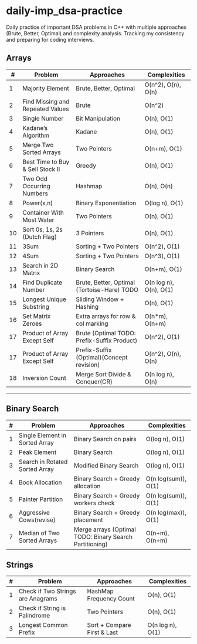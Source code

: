 # daily-imp_dsa-practice
Daily practice of important DSA problems in C++ with multiple approaches (Brute, Better, Optimal) and complexity analysis. Tracking my consistency and preparing for coding interviews.

## Arrays
| # | Problem | Approaches | Complexities |
|---|----------|------------|---------------|
| 1 | Majority Element | Brute, Better, Optimal | O(n^2), O(n), O(n) |
| 2 | Find Missing and Repeated Values | Brute | O(n^2) |
| 3 | Single Number | Bit Manipulation | O(n), O(1) |
| 4 | Kadane’s Algorithm | Kadane | O(n), O(1) |
| 5 | Merge Two Sorted Arrays | Two Pointers | O(n+m), O(1) |
| 6 | Best Time to Buy & Sell Stock II | Greedy | O(n), O(1) |
| 7 | Two Odd Occurring Numbers | Hashmap | O(n), O(n) |
| 8 | Power(x,n) | Binary Exponentiation | O(log n), O(1) |
| 9 | Container With Most Water | Two Pointers | O(n), O(1) |
| 10 | Sort 0s, 1s, 2s (Dutch Flag) | 3 Pointers | O(n), O(1) |
| 11 | 3Sum | Sorting + Two Pointers | O(n^2), O(1) |
| 12 | 4Sum | Sorting + Two Pointers | O(n^3), O(1) |
| 13 | Search in 2D Matrix | Binary Search | O(n+m), O(1) |
| 14 | Find Duplicate Number | Brute, Better, Optimal (Tortoise-Hare) TODO | O(n log n), O(n), O(1) |
| 15 | Longest Unique Substring | Sliding Window + Hashing | O(n), O(1) |
| 16 | Set Matrix Zeroes | Extra arrays for row & col marking | O(n*m), O(n+m) |
| 17 | Product of Array Except Self | Brute (Optimal TODO: Prefix-Suffix Product) | O(n^2), O(1) |
| 17 | Product of Array Except Self | Prefix-Suffix (Optimal)(Concept revision) | O(n^2), O(n), O(n) |
| 18 | Inversion Count | Merge Sort Divide & Conquer(CR) | O(n log n), O(n) |

---

## Binary Search
| # | Problem | Approaches | Complexities |
|---|----------|------------|---------------|
| 1 | Single Element in Sorted Array | Binary Search on pairs | O(log n), O(1) |
| 2 | Peak Element | Binary Search | O(log n), O(1) |
| 3 | Search in Rotated Sorted Array | Modified Binary Search | O(log n), O(1) |
| 4 | Book Allocation | Binary Search + Greedy allocation | O(n log(sum)), O(1) |
| 5 | Painter Partition | Binary Search + Greedy workers check | O(n log(sum)), O(1) |
| 6 | Aggressive Cows(revise) | Binary Search + Greedy placement | O(n log(max)), O(1) |
| 7 | Median of Two Sorted Arrays | Merge arrays (Optimal TODO: Binary Search Partitioning) | O(n+m), O(n+m) |

## Strings
| #  | Problem | Approaches | Complexities |
|----|----------|------------|---------------|
| 1 | Check if Two Strings are Anagrams | HashMap Frequency Count | O(n), O(1) |
| 2 | Check if String is Palindrome | Two Pointers | O(n), O(1) |
| 3 | Longest Common Prefix | Sort + Compare First & Last | O(n log n), O(1) |
